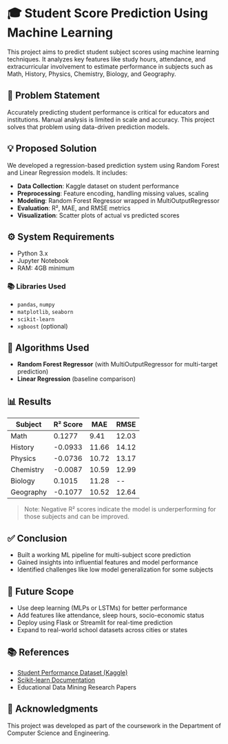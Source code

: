 # 🎓 Student Score Prediction Using Machine Learning

This project aims to predict student subject scores using machine learning techniques. It analyzes key features like study hours, attendance, and extracurricular involvement to estimate performance in subjects such as Math, History, Physics, Chemistry, Biology, and Geography.

## 📌 Problem Statement

Accurately predicting student performance is critical for educators and institutions. Manual analysis is limited in scale and accuracy. This project solves that problem using data-driven prediction models.

## 💡 Proposed Solution

We developed a regression-based prediction system using Random Forest and Linear Regression models. It includes:
- **Data Collection**: Kaggle dataset on student performance
- **Preprocessing**: Feature encoding, handling missing values, scaling
- **Modeling**: Random Forest Regressor wrapped in MultiOutputRegressor
- **Evaluation**: R², MAE, and RMSE metrics
- **Visualization**: Scatter plots of actual vs predicted scores

## ⚙️ System Requirements

- Python 3.x
- Jupyter Notebook
- RAM: 4GB minimum

### 📚 Libraries Used
- `pandas`, `numpy`
- `matplotlib`, `seaborn`
- `scikit-learn`
- `xgboost` (optional)

## 🤖 Algorithms Used

- **Random Forest Regressor** (with MultiOutputRegressor for multi-target prediction)
- **Linear Regression** (baseline comparison)

## 📊 Results

| Subject          | R² Score | MAE   | RMSE  |
|------------------|----------|-------|-------|
| Math             | 0.1277   | 9.41  | 12.03 |
| History          | -0.0933  | 11.66 | 14.12 |
| Physics          | -0.0736  | 10.72 | 13.17 |
| Chemistry        | -0.0087  | 10.59 | 12.99 |
| Biology          | 0.1015   | 11.28 | --    |
| Geography        | -0.1077  | 10.52 | 12.64 |

> Note: Negative R² scores indicate the model is underperforming for those subjects and can be improved.

## ✅ Conclusion

- Built a working ML pipeline for multi-subject score prediction
- Gained insights into influential features and model performance
- Identified challenges like low model generalization for some subjects

## 🚀 Future Scope

- Use deep learning (MLPs or LSTMs) for better performance
- Add features like attendance, sleep hours, socio-economic status
- Deploy using Flask or Streamlit for real-time prediction
- Expand to real-world school datasets across cities or states

## 📚 References

- [Student Performance Dataset (Kaggle)](https://www.kaggle.com/datasets/spscientist/students-performance-in-exams)
- [Scikit-learn Documentation](https://scikit-learn.org/)
- Educational Data Mining Research Papers

## 🙏 Acknowledgments

This project was developed as part of the coursework in the Department of Computer Science and Engineering.

